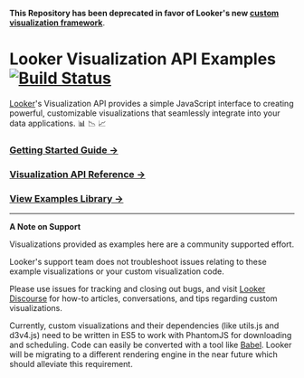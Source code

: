 **This Repository has been deprecated in favor of Looker's new [custom visualization framework](https://github.com/looker/custom_visualizations_v2)**. 

# Looker Visualization API Examples [![Build Status](https://travis-ci.org/looker/visualization-api-examples.svg?branch=master)](https://travis-ci.org/looker/visualization-api-examples)

[Looker](https://looker.com/)'s Visualization API provides a simple JavaScript interface to creating powerful, customizable visualizations that seamlessly integrate into your data applications. :bar_chart: :chart_with_downwards_trend: :chart_with_upwards_trend:

### [Getting Started Guide &rarr;](docs/getting_started.md)

### [Visualization API Reference &rarr;](docs/api_reference.md)

### [View Examples Library &rarr;](examples)

----

**A Note on Support**

Visualizations provided as examples here are a community supported effort.

Looker's support team does not troubleshoot issues relating to these example visualizations or your custom visualization code.

Please use issues for tracking and closing out bugs, and visit [Looker Discourse](https://discourse.looker.com) for how-to articles, conversations, and tips regarding custom visualizations.

Currently, custom visualizations and their dependencies (like utils.js and d3v4.js) need to be written in ES5 to work with PhantomJS for downloading and scheduling. Code can easily be converted with a tool like [Babel](https://babeljs.io/repl/). Looker will be migrating to a different rendering engine in the near future which should alleviate this requirement.
